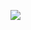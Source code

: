 ![](https://github-profile-summary-cards.vercel.app/api/cards/profile-details?username=croakfang&theme=github_dark)
